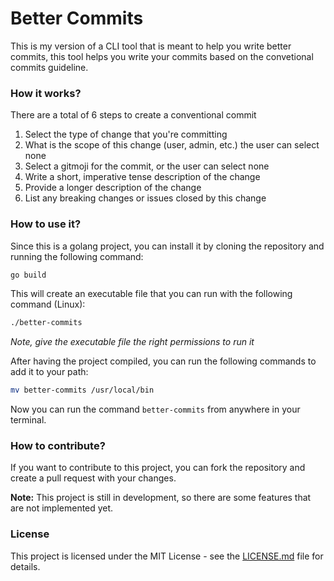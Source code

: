 # Better Commits

This is my version of a CLI tool that is meant to help you write better commits, this tool helps you write your commits based on the convetional commits guideline.

### How it works?

There are a total of 6 steps to create a conventional commit 

1. Select the type of change that you're committing 
2. What is the scope of this change (user, admin, etc.) the user can select none
3. Select a gitmoji for the commit, or the user can select none
4. Write a short, imperative tense description of the change
5. Provide a longer description of the change
6. List any breaking changes or issues closed by this change

### How to use it?  

Since this is a golang project, you can install it by cloning the repository and running the following command:

```bash
go build
```

This will create an executable file that you can run with the following command (Linux):

```bash
./better-commits
```

*Note, give the executable file the right permissions to run it*

After having the project compiled, you can run the following commands to add it to your path:

```bash
mv better-commits /usr/local/bin
```

Now you can run the command `better-commits` from anywhere in your terminal.

### How to contribute?

If you want to contribute to this project, you can fork the repository and create a pull request with your changes.

**Note:** This project is still in development, so there are some features that are not implemented yet.

### License

This project is licensed under the MIT License - see the [LICENSE.md](LICENSE.md) file for details.



